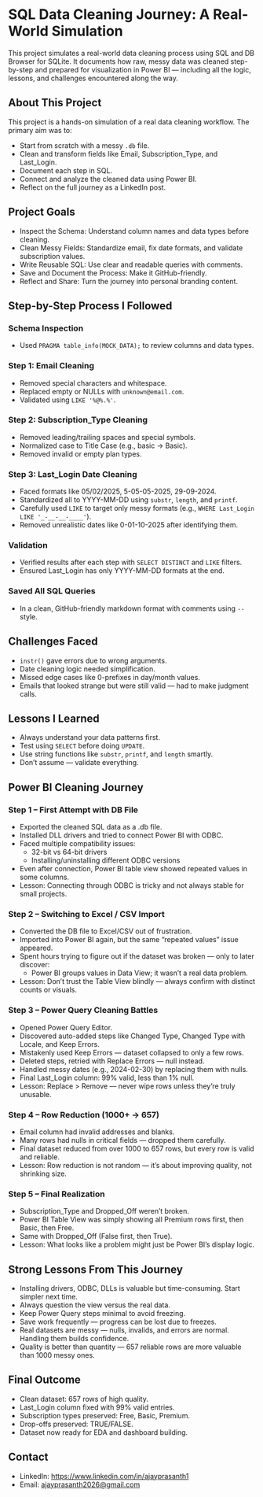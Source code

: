 # SQL Data Cleaning Journey: A Real-World Simulation

This project simulates a real-world data cleaning process using SQL and DB Browser for SQLite. It documents how raw, messy data was cleaned step-by-step and prepared for visualization in Power BI — including all the logic, lessons, and challenges encountered along the way.

## About This Project

This project is a hands-on simulation of a real data cleaning workflow. The primary aim was to:

- Start from scratch with a messy `.db` file.
- Clean and transform fields like Email, Subscription_Type, and Last_Login.
- Document each step in SQL.
- Connect and analyze the cleaned data using Power BI.
- Reflect on the full journey as a LinkedIn post.

## Project Goals

- Inspect the Schema: Understand column names and data types before cleaning.
- Clean Messy Fields: Standardize email, fix date formats, and validate subscription values.
- Write Reusable SQL: Use clear and readable queries with comments.
- Save and Document the Process: Make it GitHub-friendly.
- Reflect and Share: Turn the journey into personal branding content.

## Step-by-Step Process I Followed

### Schema Inspection

- Used `PRAGMA table_info(MOCK_DATA);` to review columns and data types.

### Step 1: Email Cleaning

- Removed special characters and whitespace.
- Replaced empty or NULLs with `unknown@email.com`.
- Validated using `LIKE '%@%.%'`.

### Step 2: Subscription_Type Cleaning

- Removed leading/trailing spaces and special symbols.
- Normalized case to Title Case (e.g., basic → Basic).
- Removed invalid or empty plan types.

### Step 3: Last_Login Date Cleaning

- Faced formats like 05/02/2025, 5-05-05-2025, 29-09-2024.
- Standardized all to YYYY-MM-DD using `substr`, `length`, and `printf`.
- Carefully used `LIKE` to target only messy formats (e.g., `WHERE Last_Login LIKE '_-__-__-____'`).
- Removed unrealistic dates like 0-01-10-2025 after identifying them.

### Validation

- Verified results after each step with `SELECT DISTINCT` and `LIKE` filters.
- Ensured Last_Login has only YYYY-MM-DD formats at the end.

### Saved All SQL Queries

- In a clean, GitHub-friendly markdown format with comments using `--` style.

## Challenges Faced

- `instr()` gave errors due to wrong arguments.
- Date cleaning logic needed simplification.
- Missed edge cases like 0-prefixes in day/month values.
- Emails that looked strange but were still valid — had to make judgment calls.

## Lessons I Learned

- Always understand your data patterns first.
- Test using `SELECT` before doing `UPDATE`.
- Use string functions like `substr`, `printf`, and `length` smartly.
- Don’t assume — validate everything.

## Power BI Cleaning Journey

### Step 1 – First Attempt with DB File

- Exported the cleaned SQL data as a .db file.
- Installed DLL drivers and tried to connect Power BI with ODBC.
- Faced multiple compatibility issues:
  - 32-bit vs 64-bit drivers
  - Installing/uninstalling different ODBC versions
- Even after connection, Power BI table view showed repeated values in some columns.
- Lesson: Connecting through ODBC is tricky and not always stable for small projects.

### Step 2 – Switching to Excel / CSV Import

- Converted the DB file to Excel/CSV out of frustration.
- Imported into Power BI again, but the same “repeated values” issue appeared.
- Spent hours trying to figure out if the dataset was broken — only to later discover:
  - Power BI groups values in Data View; it wasn’t a real data problem.
- Lesson: Don’t trust the Table View blindly — always confirm with distinct counts or visuals.

### Step 3 – Power Query Cleaning Battles

- Opened Power Query Editor.
- Discovered auto-added steps like Changed Type, Changed Type with Locale, and Keep Errors.
- Mistakenly used Keep Errors — dataset collapsed to only a few rows.
- Deleted steps, retried with Replace Errors — null instead.
- Handled messy dates (e.g., 2024-02-30) by replacing them with nulls.
- Final Last_Login column: 99% valid, less than 1% null.
- Lesson: Replace > Remove — never wipe rows unless they’re truly unusable.

### Step 4 – Row Reduction (1000+ → 657)

- Email column had invalid addresses and blanks.
- Many rows had nulls in critical fields — dropped them carefully.
- Final dataset reduced from over 1000 to 657 rows, but every row is valid and reliable.
- Lesson: Row reduction is not random — it’s about improving quality, not shrinking size.

### Step 5 – Final Realization

- Subscription_Type and Dropped_Off weren’t broken.
- Power BI Table View was simply showing all Premium rows first, then Basic, then Free.
- Same with Dropped_Off (False first, then True).
- Lesson: What looks like a problem might just be Power BI’s display logic.

## Strong Lessons From This Journey

- Installing drivers, ODBC, DLLs is valuable but time-consuming. Start simpler next time.
- Always question the view versus the real data.
- Keep Power Query steps minimal to avoid freezing.
- Save work frequently — progress can be lost due to freezes.
- Real datasets are messy — nulls, invalids, and errors are normal. Handling them builds confidence.
- Quality is better than quantity — 657 reliable rows are more valuable than 1000 messy ones.

## Final Outcome

- Clean dataset: 657 rows of high quality.
- Last_Login column fixed with 99% valid entries.
- Subscription types preserved: Free, Basic, Premium.
- Drop-offs preserved: TRUE/FALSE.
- Dataset now ready for EDA and dashboard building.

## Contact

- LinkedIn: https://www.linkedin.com/in/ajayprasanth1
- Email: ajayprasanth2026@gmail.com
